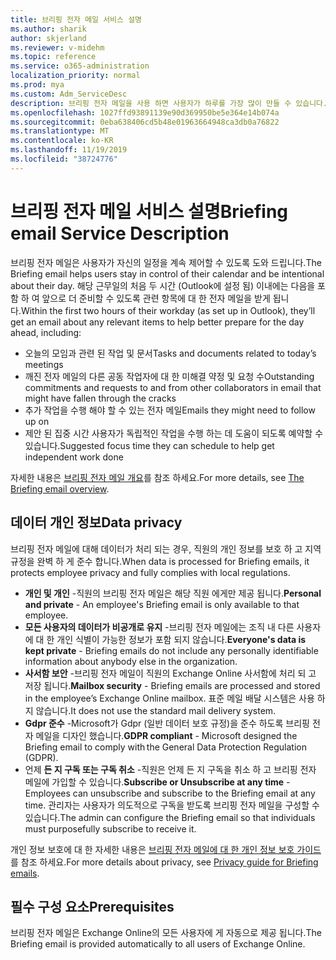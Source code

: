 ```yaml
---
title: 브리핑 전자 메일 서비스 설명
ms.author: sharik
author: skjerland
ms.reviewer: v-midehm
ms.topic: reference
ms.service: o365-administration
localization_priority: normal
ms.prod: mya
ms.custom: Adm_ServiceDesc
description: 브리핑 전자 메일을 사용 하면 사용자가 하루를 가장 많이 만들 수 있습니다. 다양 한 요소에서의 기회를 식별 하 고 적시에 미리 알림을 제공 합니다.
ms.openlocfilehash: 1027ffd93891139e90d369950be5e364e14b074a
ms.sourcegitcommit: 0eba638406cd5b48e01963664948ca3db0a76822
ms.translationtype: MT
ms.contentlocale: ko-KR
ms.lasthandoff: 11/19/2019
ms.locfileid: "38724776"
---
```

# <a name="briefing-email-service-description"></a><span data-ttu-id="6dc67-104">브리핑 전자 메일 서비스 설명</span><span class="sxs-lookup"><span data-stu-id="6dc67-104">Briefing email Service Description</span></span>

<span data-ttu-id="6dc67-105">브리핑 전자 메일은 사용자가 자신의 일정을 계속 제어할 수 있도록 도와 드립니다.</span><span class="sxs-lookup"><span data-stu-id="6dc67-105">The Briefing email helps users stay in control of their calendar and be intentional about their day.</span></span> <span data-ttu-id="6dc67-106">해당 근무일의 처음 두 시간 (Outlook에 설정 됨) 이내에는 다음을 포함 하 여 앞으로 더 준비할 수 있도록 관련 항목에 대 한 전자 메일을 받게 됩니다.</span><span class="sxs-lookup"><span data-stu-id="6dc67-106">Within the first two hours of their workday (as set up in Outlook), they’ll get an email about any relevant items to help better prepare for the day ahead, including:</span></span>

* <span data-ttu-id="6dc67-107">오늘의 모임과 관련 된 작업 및 문서</span><span class="sxs-lookup"><span data-stu-id="6dc67-107">Tasks and documents related to today’s meetings</span></span>
* <span data-ttu-id="6dc67-108">깨진 전자 메일의 다른 공동 작업자에 대 한 미해결 약정 및 요청 수</span><span class="sxs-lookup"><span data-stu-id="6dc67-108">Outstanding commitments and requests to and from other collaborators in email that might have fallen through the cracks</span></span>
* <span data-ttu-id="6dc67-109">추가 작업을 수행 해야 할 수 있는 전자 메일</span><span class="sxs-lookup"><span data-stu-id="6dc67-109">Emails they might need to follow up on</span></span>
* <span data-ttu-id="6dc67-110">제안 된 집중 시간 사용자가 독립적인 작업을 수행 하는 데 도움이 되도록 예약할 수 있습니다.</span><span class="sxs-lookup"><span data-stu-id="6dc67-110">Suggested focus time they can schedule to help get independent work done</span></span>

<span data-ttu-id="6dc67-111">자세한 내용은 [브리핑 전자 메일 개요](https://docs.microsoft.com/Briefing/be-overview)를 참조 하세요.</span><span class="sxs-lookup"><span data-stu-id="6dc67-111">For more details, see [The Briefing email overview](https://docs.microsoft.com/Briefing/be-overview).</span></span>

## <a name="data-privacy"></a><span data-ttu-id="6dc67-112">데이터 개인 정보</span><span class="sxs-lookup"><span data-stu-id="6dc67-112">Data privacy</span></span>

<span data-ttu-id="6dc67-113">브리핑 전자 메일에 대해 데이터가 처리 되는 경우, 직원의 개인 정보를 보호 하 고 지역 규정을 완벽 하 게 준수 합니다.</span><span class="sxs-lookup"><span data-stu-id="6dc67-113">When data is processed for Briefing emails, it protects employee privacy and fully complies with local regulations.</span></span>

* <span data-ttu-id="6dc67-114">**개인 및 개인** -직원의 브리핑 전자 메일은 해당 직원 에게만 제공 됩니다.</span><span class="sxs-lookup"><span data-stu-id="6dc67-114">**Personal and private** - An employee's Briefing email is only available to that employee.</span></span>
* <span data-ttu-id="6dc67-115">**모든 사용자의 데이터가 비공개로 유지** -브리핑 전자 메일에는 조직 내 다른 사용자에 대 한 개인 식별이 가능한 정보가 포함 되지 않습니다.</span><span class="sxs-lookup"><span data-stu-id="6dc67-115">**Everyone's data is kept private** - Briefing emails do not include any personally identifiable information about anybody else in the organization.</span></span>
* <span data-ttu-id="6dc67-116">**사서함 보안** -브리핑 전자 메일이 직원의 Exchange Online 사서함에 처리 되 고 저장 됩니다.</span><span class="sxs-lookup"><span data-stu-id="6dc67-116">**Mailbox security** - Briefing emails are processed and stored in the employee’s Exchange Online mailbox.</span></span> <span data-ttu-id="6dc67-117">표준 메일 배달 시스템은 사용 하지 않습니다.</span><span class="sxs-lookup"><span data-stu-id="6dc67-117">It does not use the standard mail delivery system.</span></span>
* <span data-ttu-id="6dc67-118">**Gdpr 준수** -Microsoft가 Gdpr (일반 데이터 보호 규정)을 준수 하도록 브리핑 전자 메일을 디자인 했습니다.</span><span class="sxs-lookup"><span data-stu-id="6dc67-118">**GDPR compliant** - Microsoft designed the Briefing email to comply with the General Data Protection Regulation (GDPR).</span></span>
* <span data-ttu-id="6dc67-119">언제 **든 지 구독 또는 구독 취소** -직원은 언제 든 지 구독을 취소 하 고 브리핑 전자 메일에 가입할 수 있습니다.</span><span class="sxs-lookup"><span data-stu-id="6dc67-119">**Subscribe or Unsubscribe at any time** - Employees can unsubscribe and subscribe to the Briefing email at any time.</span></span> <span data-ttu-id="6dc67-120">관리자는 사용자가 의도적으로 구독을 받도록 브리핑 전자 메일을 구성할 수 있습니다.</span><span class="sxs-lookup"><span data-stu-id="6dc67-120">The admin can configure the Briefing email so that individuals must purposefully subscribe to receive it.</span></span>

<span data-ttu-id="6dc67-121">개인 정보 보호에 대 한 자세한 내용은 [브리핑 전자 메일에 대 한 개인 정보 보호 가이드](https://docs.microsoft.com/Briefing/be-privacy)를 참조 하세요.</span><span class="sxs-lookup"><span data-stu-id="6dc67-121">For more details about privacy, see [Privacy guide for Briefing emails](https://docs.microsoft.com/Briefing/be-privacy).</span></span>

## <a name="prerequisites"></a><span data-ttu-id="6dc67-122">필수 구성 요소</span><span class="sxs-lookup"><span data-stu-id="6dc67-122">Prerequisites</span></span>

<span data-ttu-id="6dc67-123">브리핑 전자 메일은 Exchange Online의 모든 사용자에 게 자동으로 제공 됩니다.</span><span class="sxs-lookup"><span data-stu-id="6dc67-123">The Briefing email is provided automatically to all users of Exchange Online.</span></span>